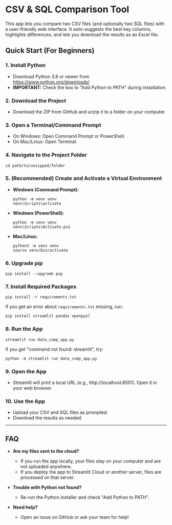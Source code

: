 # CSV & SQL Comparison Tool

This app lets you compare two CSV files (and optionally two SQL files) with a user-friendly web interface. It auto-suggests the best key columns, highlights differences, and lets you download the results as an Excel file.

## Quick Start (For Beginners)

### 1. Install Python

- Download Python 3.8 or newer from https://www.python.org/downloads/
- **IMPORTANT:** Check the box to "Add Python to PATH" during installation.

### 2. Download the Project

- Download the ZIP from GitHub and unzip it to a folder on your computer.

### 3. Open a Terminal/Command Prompt

- On Windows: Open Command Prompt or PowerShell.
- On Mac/Linux: Open Terminal.

### 4. Navigate to the Project Folder

```
cd path/to/unzipped/folder
```

### 5. (Recommended) Create and Activate a Virtual Environment

- **Windows (Command Prompt):**
  ```
  python -m venv venv
  venv\Scripts\activate
  ```
- **Windows (PowerShell):**
  ```
  python -m venv venv
  venv\Scripts\Activate.ps1
  ```
- **Mac/Linux:**
  ```
  python3 -m venv venv
  source venv/bin/activate
  ```

### 6. Upgrade pip

```
pip install --upgrade pip
```

### 7. Install Required Packages

```
pip install -r requirements.txt
```

If you get an error about `requirements.txt` missing, run:

```
pip install streamlit pandas openpyxl
```

### 8. Run the App

```
streamlit run data_comp_app.py
```

If you get "command not found: streamlit", try:

```
python -m streamlit run data_comp_app.py
```

### 9. Open the App

- Streamlit will print a local URL (e.g., http://localhost:8501). Open it in your web browser.

### 10. Use the App

- Upload your CSV and SQL files as prompted.
- Download the results as needed.

---

## FAQ

- **Are my files sent to the cloud?**

  - If you run the app locally, your files stay on your computer and are not uploaded anywhere.
  - If you deploy the app to Streamlit Cloud or another server, files are processed on that server.

- **Trouble with Python not found?**

  - Re-run the Python installer and check "Add Python to PATH".

- **Need help?**
  - Open an issue on GitHub or ask your team for help!
